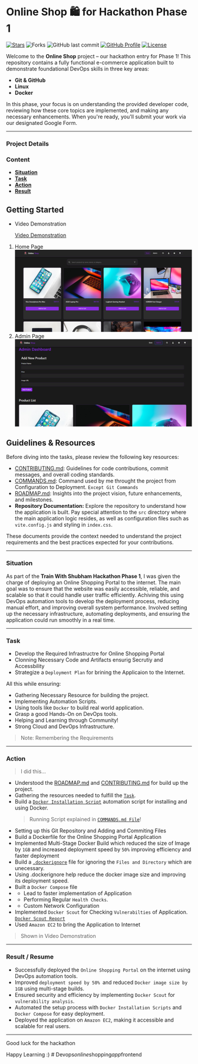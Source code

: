 # Online Shop 🛍️ for Hackathon Phase 1

[![Stars](https://img.shields.io/github/stars/iemafzalhassan/online_shop)](https://github.com/iemafzalhassan/online_shop)
![Forks](https://img.shields.io/github/forks/iemafzalhassan/online_shop)
![GitHub last commit](https://img.shields.io/github/last-commit/iemafzalhassan/easyshop?color=red)
[![GitHub Profile](https://img.shields.io/badge/GitHub-iemafzalhassan-blue?logo=github&style=flat)](https://github.com/iemafzalhassan)
[![License](https://img.shields.io/badge/License-MIT-green.svg)](LICENSE)

<p align="center">

Welcome to the **Online Shop** project – our hackathon entry for Phase 1! This repository contains a fully functional e-commerce application built to demonstrate foundational DevOps skills in three key areas:

- **Git & GitHub**
- **Linux**
- **Docker**

In this phase, your focus is on understanding the provided developer code, reviewing how these core topics are implemented, and making any necessary enhancements. When you're ready, you'll submit your work via our designated Google Form.

---

### Project Details

### Content

- [**Situation**](#situation)
- [**Task**](#task)
- [**Action**](#action)
- [**Result**](#result--resume)

## Getting Started

- Video Demonstration

  [Video Demonstration](https://www.dropbox.com/scl/fi/06xq03rkx56hiak1080bo/videoDemo.mp4?rlkey=dje3ntpcd9zc3rzz1a1canhch&st=1vsn8k90&dl=0)

1. Home Page
![Home Page](public/homePage.png)
1. Admin Page
![Admin Page](public/adminPage.png)

## Guidelines & Resources

Before diving into the tasks, please review the following key resources:

- [CONTRIBUTING.md](CONTRIBUTING.md): Guidelines for code contributions, commit messages, and overall coding standards.
- [COMMANDS.md](): Command used by me throught the project from Configuration to Deployment. `Except Git Commands`
- [ROADMAP.md](ROADMAP.md): Insights into the project vision, future enhancements, and milestones.
- **Repository Documentation:** Explore the repository to understand how the application is built. Pay special attention to the `src` directory where the main application logic resides, as well as configuration files such as `vite.config.js` and styling in `index.css`.

These documents provide the context needed to understand the project requirements and the best practices expected for your contributions.

---

### Situation

As part of the **Train With Shubham Hackathon Phase 1**, I was given the charge of deploying an Online Shopping Portal to the internet. The main goal was to ensure that the website was easily accessible, reliable, and scalable so that it could handle user traffic efficiently. Achiving this using DevOps automation tools to develop the deployment process, reducing manual effort, and improving overall system performance. Involved setting up the necessary infrastructure, automating deployments, and ensuring the application could run smoothly in a real time.

---

### Task

- Develop the Required Infrastructre for Online Shopping Portal
- Clonning Necessary Code and Artifacts ensurig Secrutiy and Accessbility
- Strategize a `Deployment Plan` for brining the Applicaion to the Internet.

All this while ensuring:

- Gathering Necessary Resource for building the project.
- Implementing Automation Scripts.
- Using tools like `Docker` to build real world application.
- Grasp a good Hands-On on DevOps tools.
- Helping and Learning through Community!
- Strong Cloud and DevOps Infrastructure.

> Note: Remembering the Requirements

---

### Action

> I did this...

- Understood the [ROADMAP.md](ROADMAP.md) and [CONTRIBUTING.md](CONTRIBUTING.md) for build up the project.
- Gathering the resources needed to fulfill the [`Task`](#task).
- Build a [`Docker Installation Script`](docker_installation.sh) automation script for installing and using Docker.
  > Running Script explained in [`COMMANDS.md File`]()!
- Setting up this Git Repository and Adding and Commiting Files
- Build a Dockerfile for the Online Shopping Portal Application
- Implemented Multi-Stage Docker Build which reduced the size of Image by `1GB` and increased deployment speed by `50%` improving efficiency and faster deployment
- Build a [`.dockerignore`](.dockerignore) file for ignoring the `Files and Directory` which are unecessary.
- Using .dockerignore help reduce the docker image size and improving its deployment speed.
- Built a `Docker Compose` file
- - Lead to faster implementation of Application
- - Performing Regular `Health Checks`.
- - Custom Network Configuration
- Implemented `Docker Scout` for Checking `Vulnerabilties` of Application. [`Docker Scout Report`](image_report.md)
- Used `Amazon EC2` to bring the Application to Internet

> Shown in Video Demonstration

---

### Result / Resume

- Successfully deployed the `Online Shopping Portal` on the internet using DevOps automation tools.
- Improved `deployment speed by 50% `and reduced `Docker image size by 1GB` using multi-stage builds.
- Ensured security and efficiency by implementing `Docker Scout` for `vulnerability analysis`.
- Automated the setup process with `Docker Installation Scripts` and `Docker Compose` for easy deployment.
- Deployed the application on `Amazon EC2`, making it accessible and scalable for real users.

---

Good luck for the hackathon

Happy Learning :)
#   D e v o p s _ o n l i n e _ s h o p p i n g _ a p p _ f r o n t e n d 
 
 